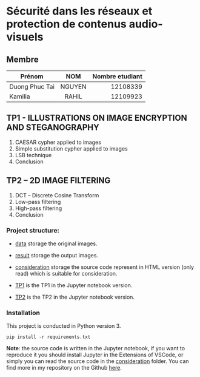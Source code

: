 
# Sécurité dans les réseaux et protection de contenus audio-visuels
## Membre

| Prénom   |      NOM      |  Nombre etudiant |
|----------|:-------------:|------:|
| Duong Phuc Tai |  NGUYEN | 12108339 |
| Kamilia |    RAHIL   |   12109923 |

## TP1 - ILLUSTRATIONS ON IMAGE ENCRYPTION AND STEGANOGRAPHY
1. CAESAR cypher applied to images
2. Simple substitution cypher applied to images
3. LSB technique
4. Conclusion

## TP2 – 2D IMAGE FILTERING
1. DCT – Discrete Cosine Transform
2. Low-pass filtering
3. High-pass filtering
4. Conclusion

### Project structure:

- [data](./data) storage the original images.

- [result](./result) storage the output images.

- [consideration](./consideration) storage the source code represent in HTML version (only read) which is suitable for consideration.

- [TP1](./SPRCA_Master3IR-M2-TP1.ipynb) is the TP1 in the Jupyter notebook version.

- [TP2](./SPRCA_Master3IR-M2-TP2.ipynb) is the TP2 in the Jupyter notebook version.

### Installation
This project is conducted in Python version 3.

`pip install -r requirements.txt`

**Note**: the source code is written in the Jupyter notebook, if you want to reproduce it you should install Jupyter in the Extensions of VSCode, or simply you can read the source code in the [consideration](./consideration) folder. You can find more in my repository on the Github [here](https://github.com/taindp98/securite_en_image).
